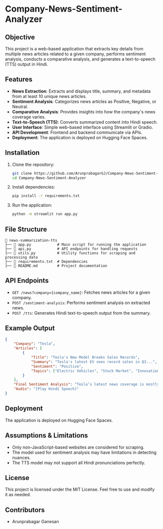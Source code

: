 # Company-News-Sentiment-Analyzer

## Objective
This project is a web-based application that extracts key details from multiple news articles related to a given company, performs sentiment analysis, conducts a comparative analysis, and generates a text-to-speech (TTS) output in Hindi. 

## Features
- **News Extraction**: Extracts and displays title, summary, and metadata from at least 10 unique news articles.
- **Sentiment Analysis**: Categorizes news articles as Positive, Negative, or Neutral.
- **Comparative Analysis**: Provides insights into how the company's news coverage varies.
- **Text-to-Speech (TTS)**: Converts summarized content into Hindi speech.
- **User Interface**: Simple web-based interface using Streamlit or Gradio.
- **API Development**: Frontend and backend communicate via APIs.
- **Deployment**: The application is deployed on Hugging Face Spaces.

## Installation
1. Clone the repository:
   ```sh
   git clone https://github.com/ArunprabagarGJ/Company-News-Sentiment-Analyzer.git
   cd Company-News-Sentiment-Analyzer
   ```
2. Install dependencies:
   ```sh
   pip install -r requirements.txt
   ```
3. Run the application:
   ```sh
   python -m streamlit run app.py
   ```

## File Structure
```
📂 news-summarization-tts
├── 📄 app.py            # Main script for running the application
├── 📄 api.py            # API endpoints for handling requests
├── 📄 utils.py          # Utility functions for scraping and processing data
├── 📄 requirements.txt  # Dependencies
├── 📄 README.md         # Project documentation
```

## API Endpoints
- `GET /news?company={company_name}`: Fetches news articles for a given company.
- `POST /sentiment-analysis`: Performs sentiment analysis on extracted news.
- `POST /tts`: Generates Hindi text-to-speech output from the summary.

## Example Output
```json
{
    "Company": "Tesla",
    "Articles": [
        {
            "Title": "Tesla's New Model Breaks Sales Records",
            "Summary": "Tesla's latest EV sees record sales in Q3...",
            "Sentiment": "Positive",
            "Topics": ["Electric Vehicles", "Stock Market", "Innovation"]
        }
    ],
    "Final Sentiment Analysis": "Tesla’s latest news coverage is mostly positive.",
    "Audio": "[Play Hindi Speech]"
}
```

## Deployment
The application is deployed on Hugging Face Spaces.

## Assumptions & Limitations
- Only non-JavaScript-based websites are considered for scraping.
- The model used for sentiment analysis may have limitations in detecting nuances.
- The TTS model may not support all Hindi pronunciations perfectly.

## License
This project is licensed under the MIT License. Feel free to use and modify it as needed.

## Contributors
- Arunprabagar Ganesan
